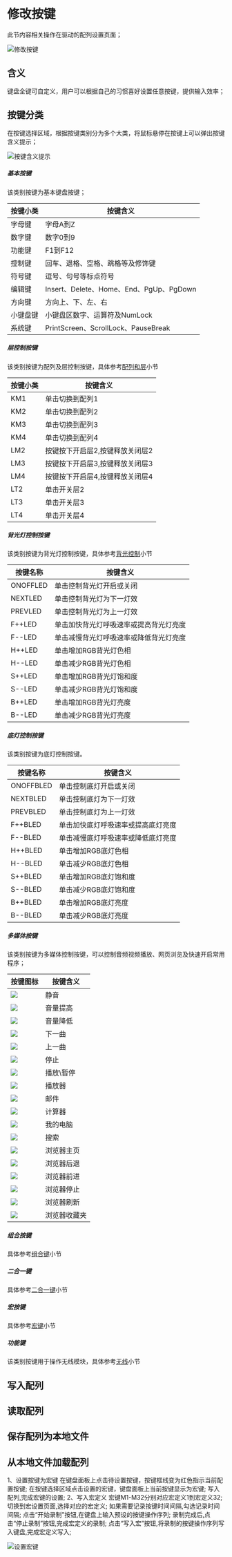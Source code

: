 # 修改按键

此节内容相关操作在驱动的配列设置页面；

![修改按键](img/ModifyKey.png)

## 含义

键盘全键可自定义，用户可以根据自己的习惯喜好设置任意按键，提供输入效率；

## 按键分类

在按键选择区域，根据按键类别分为多个大类，将鼠标悬停在按键上可以弹出按键含义提示；

![按键含义提示](img/ShowTip.gif)

##### 基本按键

该类别按键为基本键盘按键；

|按键小类|按键含义|
| ------ | ------ |
| 字母键 | 字母A到Z |
| 数字键 | 数字0到9 |
| 功能键 | F1到F12 |
| 控制键 | 回车、退格、空格、跳格等及修饰键 |
| 符号键 | 逗号、句号等标点符号 |
| 编辑键 | Insert、Delete、Home、End、PgUp、PgDown |
| 方向键 | 方向上、下、左、右 |
| 小键盘键 | 小键盘区数字、运算符及NumLock |
| 系统键 | PrintScreen、ScrollLock、PauseBreak |


##### 层控制按键

该类别按键为配列及层控制按键，具体参考[配列和层](配列和层.md)小节

|按键小类|按键含义|
| ------ | ------ |
| KM1 | 单击切换到配列1 |
| KM2 | 单击切换到配列2 |
| KM3 | 单击切换到配列3 |
| KM4 | 单击切换到配列4 |
| LM2 | 按键按下开启层2,按键释放关闭层2 |
| LM3 | 按键按下开启层3,按键释放关闭层3 |
| LM4 | 按键按下开启层4,按键释放关闭层4 |
| LT2 | 单击开关层2 |
| LT3 | 单击开关层3 |
| LT4 | 单击开关层4 |

##### 背光灯控制按键

该类别按键为背光灯控制按键，具体参考[背光控制](背光控制.md)小节

|按键名称|按键含义|
| ------ | ------ |
| ONOFFLED | 单击控制背光灯开启或关闭 |
| NEXTLED |  单击控制背光灯为下一灯效 |
| PREVLED | 单击控制背光灯为上一灯效 |
| F++LED | 单击加快背光灯呼吸速率或提高背光灯亮度 |
| F--LED | 单击减慢背光灯呼吸速率或降低背光灯亮度 |
| H++LED | 单击增加RGB背光灯色相 |
| H--LED | 单击减少RGB背光灯色相 |
| S++LED | 单击增加RGB背光灯饱和度 |
| S--LED | 单击减少RGB背光灯饱和度 |
| B++LED | 单击增加RGB背光灯亮度 |
| B--LED | 单击减少RGB背光灯亮度 |

##### 底灯控制按键

该类别按键为底灯控制按键。

|按键名称|按键含义|
| ------ | ------ |
| ONOFFBLED | 单击控制底灯开启或关闭 |
| NEXTBLED |  单击控制底灯为下一灯效 |
| PREVBLED | 单击控制底灯为上一灯效 |
| F++BLED | 单击加快底灯呼吸速率或提高底灯亮度 |
| F--BLED | 单击减慢底灯呼吸速率或降低底灯亮度 |
| H++BLED | 单击增加RGB底灯色相 |
| H--BLED | 单击减少RGB底灯色相 |
| S++BLED | 单击增加RGB底灯饱和度 |
| S--BLED | 单击减少RGB底灯饱和度 |
| B++BLED | 单击增加RGB底灯亮度 |
| B--BLED | 单击减少RGB底灯亮度 |

##### 多媒体按键

该类别按键为多媒体控制按键，可以控制音频视频播放、网页浏览及快速开启常用程序；

|按键图标|按键含义|
| ------ | ------ |
| ![](img/MediaMuteKey.png) | 静音 |
| ![](img/MediaVolUp.png)  | 音量提高 |
| ![](img/MediaVolDown.png) | 音量降低 |
| ![](img/MediaNext.png) | 下一曲 |
| ![](img/MediaPrev.png) | 上一曲 |
| ![](img/MediaStop.png) | 停止 |
| ![](img/MediaPlayPause.png) | 播放\暂停 |
| ![](img/MediaSelect.png) | 播放器 |
| ![](img/MediaMail.png) | 邮件 |
| ![](img/MediaCalc.png) | 计算器 |
| ![](img/MediaPc.png) | 我的电脑 |
| ![](img/MediaSearch.png) | 搜索 |
| ![](img/MediaWWWHome.png) | 浏览器主页 |
| ![](img/MediaWWWBack.png) | 浏览器后退 |
| ![](img/MediaWWWForward.png) | 浏览器前进 |
| ![](img/MediaWWWStop.png) | 浏览器停止 |
| ![](img/MediaWWWRefresh.png) | 浏览器刷新 |
| ![](img/MediaWWWFavor.png) | 浏览器收藏夹 |

##### 组合按键

具体参考[组合键](组合键.md)小节

##### 二合一键

具体参考[二合一键](二合一键.md)小节

##### 宏按键

具体参考[宏键](宏键.md)小节

##### 功能键

该类别按键用于操作无线模块，具体参考[无线](../无线/无线.md)小节





## 写入配列

## 读取配列

## 保存配列为本地文件

## 从本地文件加载配列
 1、设置按键为宏键
	在键盘面板上点击待设置按键，按键框线变为红色指示当前配置按键;
	在按键选择区域点击设置的宏键，键盘面板上当前按键显示为宏键;
	写入配列,完成宏键的设置;
2、写入宏定义
	宏键M1-M32分别对应宏定义1到宏定义32;
	切换到宏设置页面,选择对应的宏定义;
	如果需要记录按键时间间隔,勾选记录时间间隔;
	点击“开始录制”按钮,在键盘上输入预设的按键操作序列;
	录制完成后,点击“停止录制”按钮,完成宏定义的录制;
    点击“写入宏”按钮,将录制的按键操作序列写入键盘,完成宏定义写入;

![设置宏键](img/SetMacroKey.gif)











